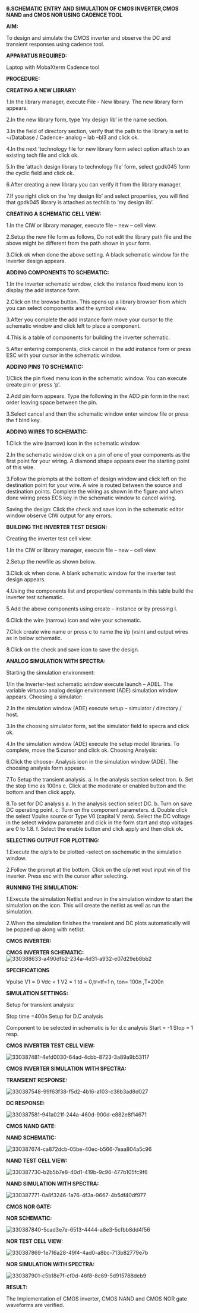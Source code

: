**6.SCHEMATIC ENTRY AND SIMULATION OF CMOS INVERTER,CMOS NAND and CMOS NOR USING CADENCE TOOL**

**AIM:**

To design and simulate the CMOS inverter and observe the DC and transient responses using cadence tool.

**APPARATUS REQUIRED:**

Laptop with MobaXterm
Cadence tool

**PROCEDURE:**

**CREATING A NEW LIBRARY:**

1.In the library manager, execute File - New library. The new library form appears.

2.In the new library form, type ‘my design lib’ in the name section.

3.In the field of directory section, verify that the path to the library is set to ~/Database / Cadence- analog – lab –bl3 and click ok.

4.In the next ‘technology file for new library form select option attach to an existing tech file and click ok.

5.In the ‘attach design library to technology file’ form, select gpdk045 form the cyclic field and click ok.

6.After creating a new library you can verify it from the library manager.

7.If you right click on the ‘my design lib’ and select properties, you will find that gpdk045 library is attached as techlib to ‘my design lib’.

**CREATING A SCHEMATIC CELL VIEW:**

1.In the CIW or library manager, execute file – new – cell view.

2.Setup the new file form as follows, Do not edit the library path file and the above might be different from the path shown in your form.

3.Click ok when done the above setting. A black schematic window for the inverter design appears.

**ADDING COMPONENTS TO SCHEMATIC:**

1.In the inverter schematic window, click the instance fixed menu icon to display the add instance form.

2.Click on the browse button. This opens up a library browser from which you can select components and the symbol view.

3.After you complete the add instance form move your cursor to the schematic window and click left to place a component.

4.This is a table of components for building the inverter schematic.

5.After entering components, click cancel in the add instance form or press ESC with your cursor in the schematic window.

**ADDING PINS TO SCHEMATIC:**

1/Click the pin fixed menu icon in the schematic window. You can execute create pin or press ‘p’.

2.Add pin form appears. Type the following in the ADD pin form in the next order leaving space between the pin.

3.Select cancel and then the schematic window enter window file or press the f bind key.

**ADDING WIRES TO SCHEMATIC:**

1.Click the wire (narrow) icon in the schematic window.

2.In the schematic window click on a pin of one of your components as the first point for your wiring. A diamond shape appears over the starting point of this wire.

3.Follow the prompts at the bottom of design window and click left on the destination point for your wire. A wire is routed between the source and destination points.
Complete the wiring as shown in the figure and when done wiring press ECS key in the schematic window to cancel wiring.

Saving the design: Click the check and save icon in the schematic editor window observe CIW output for any errors.

**BUILDING THE INVERTER TEST DESIGN:**

Creating the inverter test cell view:

1.In the CIW or library manager, execute file – new – cell view.

2.Setup the newfile as shown below.

3.Click ok when done. A blank schematic window for the inverter test design appears.

4.Using the components list and properties/ comments in this table build the inverter test schematic.

5.Add the above components using create – instance or by pressing I.

6.Click the wire (narrow) icon and wire your schematic.

7.Click create wire name or press c to name the i/p (vsin) and output wires as in below schematic.

8.Click on the check and save icon to save the design.

**ANALOG SIMULATION WITH SPECTRA:**

Starting the simulation environment:

1/In the Inverter-test schematic window execute launch – ADEL. The variable virtuoso analog design environment (ADE) simulation window appears. Choosing a simulator:

2.In the simulation window (ADE) execute setup – simulator / directory / host.

3.In the choosing simulator form, set the simulator field to specra and click ok.

4.In the simulation window (ADE) execute the setup model libraries. To complete, move the 5.cursor and click ok. Choosing Analysis:

6.Click the choose- Analysis icon in the simulation window (ADE).
The choosing analysis form appears.

7.To Setup the transient analysis. a. In the analysis section select tron. b. Set the stop time as 100ns c. Click at the moderate or enabled button and the bottom and then click apply.

8.To set for DC analysis a. In the analysis section select DC. b. Turn on save DC operating point. c. Turn on the component parameters. d. Double click the select Vpulse source or Type V0 (capital V zero). Select the DC voltage in the select window parameter and click in the form start and stop voltages are 0 to 1.8. f. Select the enable button and click apply and then click ok.

**SELECTING OUTPUT FOR PLOTTING:**

1.Execute the o/p’s to be plotted -select on sschematic in the simulation window.

2.Follow the prompt at the bottom. Click on the o/p net vout input vin of the inverter. Press esc with the cursor after selecting.

**RUNNING THE SIMULATION:**

1.Execute the simulation Netlist and run in the simulation window to start the simulation on the icon. This will create the netlist as well as run the simulation.

2.When the simulation finishes the transient and DC plots automatically will be popped up along with netlist.

**CMOS INVERTER:**

**CMOS INVERTER SCHEMATIC:**
![330388633-a490dfb2-234a-4d31-a932-e07d29eb8bb2](https://github.com/Aravind00033/VLSI-LAB-EXP-6/assets/160571380/5e0539ef-ab33-4853-ad0e-843846b82347)



**SPECIFICATIONS**

Vpulse V1 = 0 Vdc = 1 V2 = 1 td = 0,tr=tf=1 n, ton= 100n ,T=200n

**SIMULATION SETTINGS:**

Setup for transient analysis:

Stop time =400n
Setup for D.C analysis

Component to be selected in schematic is for d.c analysis
Start = -1 Stop = 1 resp.

**CMOS INVERTER TEST CELL VIEW:**

![330387481-4efd0030-64ad-4cbb-8723-3a89a9b53117](https://github.com/Aravind00033/VLSI-LAB-EXP-6/assets/160571380/bb816dc3-4b35-46a4-948a-0ff48b672071)



**CMOS INVERTER SIMULATION WITH SPECTRA:**

**TRANSIENT RESPONSE:**

![330387548-99f63f38-f5d2-4b16-a103-c38b3ad8d027](https://github.com/Aravind00033/VLSI-LAB-EXP-6/assets/160571380/5d8d5aed-f6cb-4e43-a7b8-014df8550f23)



**DC RESPONSE:**

![330387581-941a021f-244a-460d-900d-e882e8f14671](https://github.com/Aravind00033/VLSI-LAB-EXP-6/assets/160571380/090eff50-c61a-4ef5-97cc-c48b46531992)


**CMOS NAND GATE:**

**NAND SCHEMATIC:**

![330387674-ca872dcb-05be-40ec-b566-7eaa804a5c96](https://github.com/Aravind00033/VLSI-LAB-EXP-6/assets/160571380/acc5d6d7-d73a-4eb3-9188-334c1dd0d99b)


**NAND TEST CELL VIEW:**

![330387730-b2b5b7e8-40d1-419b-9c96-477b105fc9f6](https://github.com/Aravind00033/VLSI-LAB-EXP-6/assets/160571380/e2cc24d6-82bd-47e4-9804-3de3d8ad3fa8)



**NAND SIMULATION WITH SPECTRA:**

![330387771-0a8f3246-1a76-4f3a-9667-4b5df40df977](https://github.com/Aravind00033/VLSI-LAB-EXP-6/assets/160571380/b0d743d5-4d14-430f-b210-81d201d83527)



**CMOS NOR GATE:**

**NOR SCHEMATIC:**

![330387840-5cad3e7e-6513-4444-a8e3-5cfbb8dd4f56](https://github.com/Aravind00033/VLSI-LAB-EXP-6/assets/160571380/11ba821a-8581-4b50-9e01-85404cc7504e)



**NOR TEST CELL VIEW:**

![330387869-1e716a28-49f4-4ad0-a8bc-713b82779e7b](https://github.com/Aravind00033/VLSI-LAB-EXP-6/assets/160571380/f803eadd-c64d-474a-b7cb-998b51f86f37)



**NOR SIMULATION WITH SPECTRA:**

![330387901-c5b18e7f-cf0d-46f8-8c69-5d915788deb9](https://github.com/Aravind00033/VLSI-LAB-EXP-6/assets/160571380/1d57ea1e-b18b-44ab-9c5f-ca4d96b6c0a7)



**RESULT:**

The Implementation of CMOS inverter, CMOS NAND and CMOS NOR gate waveforms are verified.
